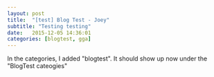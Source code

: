 ```yaml
---
layout: post
title:  "[test] Blog Test - Joey"
subtitle: "Testing testing"
date:   2015-12-05 14:36:01
categories: [blogtest, gga]
---
```


In the categories, I added "blogtest". It should show up now under the "BlogTest cateogies"